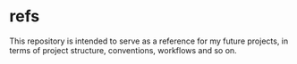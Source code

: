 # refs
This repository is intended to serve as a reference for my future projects, in terms of project structure, conventions, workflows and so on.
